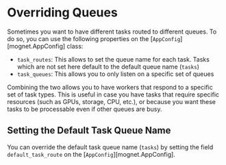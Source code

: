 # Overriding Queues

Sometimes you want to have different tasks routed to different queues. To do so, you can use the following properties on the [`AppConfig`][mognet.AppConfig] class:

- `task_routes`: This allows to set the queue name for each task. Tasks which are not set here default to the default queue name (`tasks`)
- `task_queues`: This allows you to only listen on a specific set of queues

Combining the two allows you to have workers that respond to a specific set of task types. This is useful in case you have tasks that require specific resources (such as GPUs, storage, CPU, etc.), or because you want these tasks to be processable even if other queues are busy.

## Setting the Default Task Queue Name

You can override the default task queue name (`tasks`) by setting the field `default_task_route` on the [`AppConfig`][mognet.AppConfig].
